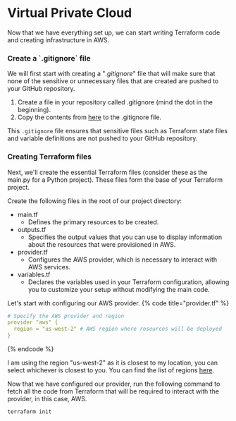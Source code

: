 # Virtual Private Cloud

Now that we have everything set up, we can start writing Terraform code and creating infrastructure in AWS.

### Create a \`.gitignore\` file

We will first start with creating a "_.gitignore_" file that will make sure that none of the sensitive or unnecessary files that are created are pushed to your GitHub repository.

1. Create a file in your repository called .gitignore (mind the dot in the beginning).
2. Copy the contents from [here](https://github.com/github/gitignore/blob/main/Terraform.gitignore) to the .gitignore file.

This `.gitignore` file ensures that sensitive files such as Terraform state files and variable definitions are not pushed to your GitHub repository.

### Creating Terraform files

Next, we'll create the essential Terraform files (consider these as the main.py for a Python project). These files form the base of your Terraform project.

Create the following files in the root of our project directory:

* main.tf
  * Defines the primary resources to be created.
* outputs.tf
  * Specifies the output values that you can use to display information about the resources that were provisioned in AWS.
* provider.tf
  * Configures the AWS provider, which is necessary to interact with AWS services.
* variables.tf
  * Declares the variables used in your Terraform configuration, allowing you to customize your setup without modifying the main code.

Let's start with configuring our AWS provider.
{% code title="provider.tf" %}
```yaml
# Specify the AWS provider and region
provider "aws" {
  region = "us-west-2" # AWS region where resources will be deployed
}
```
{% endcode %}

I am using the region "us-west-2" as it is closest to my location, you can select whichever is closest to you. You can find the list of regions [here](https://docs.aws.amazon.com/AmazonRDS/latest/UserGuide/Concepts.RegionsAndAvailabilityZones.html#Concepts.RegionsAndAvailabilityZones.Regions).

Now that we have configured our provider, run the following command to fetch all the code from Terraform that will be required to interact with the provider, in this case, AWS.



```bash
terraform init
```

